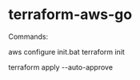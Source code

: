# terraform-aws-go

Commands:

aws configure
init.bat
terraform init

terraform apply --auto-approve